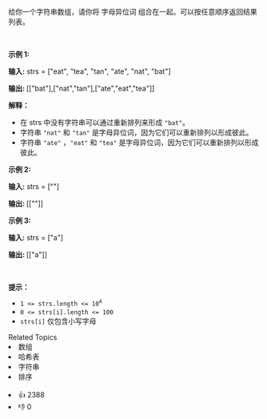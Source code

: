<p>给你一个字符串数组，请你将 <span data-keyword="anagram">字母异位词</span> 组合在一起。可以按任意顺序返回结果列表。</p>

<p>&nbsp;</p>

<p><strong>示例 1:</strong></p>

<div class="example-block"> 
 <p><strong>输入:</strong> strs = ["eat", "tea", "tan", "ate", "nat", "bat"]</p> 
</div>

<p><strong>输出: </strong>[["bat"],["nat","tan"],["ate","eat","tea"]]</p>

<p><strong>解释：</strong></p>

<ul> 
 <li>在 strs 中没有字符串可以通过重新排列来形成 <code>"bat"</code>。</li> 
 <li>字符串 <code>"nat"</code> 和 <code>"tan"</code> 是字母异位词，因为它们可以重新排列以形成彼此。</li> 
 <li>字符串 <code>"ate"</code>&nbsp;，<code>"eat"</code>&nbsp;和 <code>"tea"</code> 是字母异位词，因为它们可以重新排列以形成彼此。</li> 
</ul>

<p><strong>示例 2:</strong></p>

<div class="example-block"> 
 <p><strong>输入:</strong> strs = [""]</p> 
</div>

<p><strong>输出: </strong>[[""]]</p>

<p><strong>示例 3:</strong></p>

<div class="example-block"> 
 <p><strong>输入:</strong> strs = ["a"]</p> 
</div>

<p><strong>输出: </strong>[["a"]]</p>

<p>&nbsp;</p>

<p><strong>提示：</strong></p>

<ul> 
 <li><code>1 &lt;= strs.length &lt;= 10<sup>4</sup></code></li> 
 <li><code>0 &lt;= strs[i].length &lt;= 100</code></li> 
 <li><code>strs[i]</code>&nbsp;仅包含小写字母</li> 
</ul>

<div><div>Related Topics</div><div><li>数组</li><li>哈希表</li><li>字符串</li><li>排序</li></div></div><br><div><li>👍 2388</li><li>👎 0</li></div>